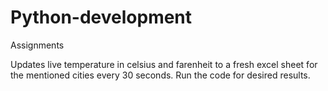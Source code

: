 # Python-development
Assignments

Updates live temperature in celsius and farenheit to a fresh excel sheet for the mentioned cities every 30 seconds.
Run the code for desired results.
